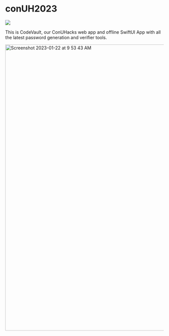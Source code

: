 # conUH2023

<img src="https://hitsofcode.com/github/CX899/conUH2023?branch=main" />

This is CodeVault, our ConUHacks web app and offline SwiftUI App with all the latest password generation and verifier tools.

<img width="910" alt="Screenshot 2023-01-22 at 9 53 43 AM" src="https://user-images.githubusercontent.com/77747704/213924499-7a9ae85a-5aa2-4103-a29f-d1ef09fdebba.png">
